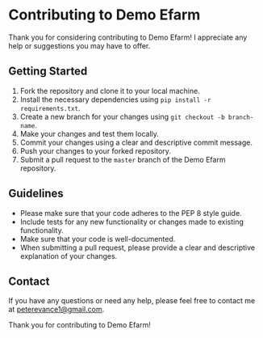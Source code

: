 # Contributing to Demo Efarm

Thank you for considering contributing to Demo Efarm! I appreciate any help or suggestions you may have to offer.

## Getting Started

1. Fork the repository and clone it to your local machine.
2. Install the necessary dependencies using `pip install -r requirements.txt`.
3. Create a new branch for your changes using `git checkout -b branch-name`.
4. Make your changes and test them locally.
5. Commit your changes using a clear and descriptive commit message.
6. Push your changes to your forked repository.
7. Submit a pull request to the `master` branch of the Demo Efarm repository.

## Guidelines

- Please make sure that your code adheres to the PEP 8 style guide.
- Include tests for any new functionality or changes made to existing functionality.
- Make sure that your code is well-documented.
- When submitting a pull request, please provide a clear and descriptive explanation of your changes.

## Contact

If you have any questions or need any help, please feel free to contact me at peterevance1@gmail.com.

Thank you for contributing to Demo Efarm!
